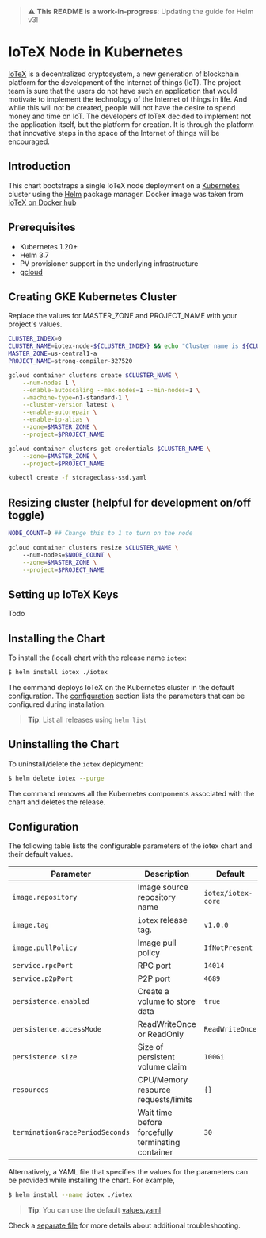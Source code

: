 > :warning: **This README is a work-in-progress**: Updating the guide for Helm v3!

# IoTeX Node in Kubernetes

[IoTeX](https://iotex.io/) is a decentralized cryptosystem, a new generation of blockchain platform for the 
development of the Internet of things (IoT). The project team is sure that the users do not have such an 
application that would motivate to implement the technology of the Internet of things in life. 
And while this will not be created, people will not have the desire to spend money and time on IoT. 
The developers of IoTeX decided to implement not the application itself, but the platform for creation. 
It is through the platform that innovative steps in the space of the Internet of things will be encouraged.

## Introduction

This chart bootstraps a single IoTeX node deployment on a [Kubernetes](http://kubernetes.io) cluster using 
the [Helm](https://helm.sh) package manager.
Docker image was taken from [IoTeX on Docker hub](https://hub.docker.com/r/iotex/iotex-core)

## Prerequisites

- Kubernetes 1.20+
- Helm 3.7
- PV provisioner support in the underlying infrastructure
- [gcloud](https://cloud.google.com/sdk/install)

## Creating GKE Kubernetes Cluster

Replace the values for MASTER_ZONE and PROJECT_NAME with your project's values.

```bash
CLUSTER_INDEX=0
CLUSTER_NAME=iotex-node-${CLUSTER_INDEX} && echo "Cluster name is ${CLUSTER_NAME}"
MASTER_ZONE=us-central1-a
PROJECT_NAME=strong-compiler-327520

gcloud container clusters create $CLUSTER_NAME \
    --num-nodes 1 \
    --enable-autoscaling --max-nodes=1 --min-nodes=1 \
    --machine-type=n1-standard-1 \
    --cluster-version latest \
    --enable-autorepair \
    --enable-ip-alias \
    --zone=$MASTER_ZONE \
    --project=$PROJECT_NAME

gcloud container clusters get-credentials $CLUSTER_NAME \
    --zone=$MASTER_ZONE \
    --project=$PROJECT_NAME

kubectl create -f storageclass-ssd.yaml 
```

## Resizing cluster (helpful for development on/off toggle)

```bash
NODE_COUNT=0 ## Change this to 1 to turn on the node

gcloud container clusters resize $CLUSTER_NAME \ 
    --num-nodes=$NODE_COUNT \
    --zone=$MASTER_ZONE \
    --project=$PROJECT_NAME
```

## Setting up IoTeX Keys
Todo

## Installing the Chart

To install the (local) chart with the release name `iotex`:

```bash
$ helm install iotex ./iotex
```

The command deploys IoTeX on the Kubernetes cluster in the default configuration.
The [configuration](#configuration) section lists the parameters that can be configured during installation.

> **Tip**: List all releases using `helm list`

## Uninstalling the Chart

To uninstall/delete the `iotex` deployment:

```bash
$ helm delete iotex --purge
```

The command removes all the Kubernetes components associated with the chart and deletes the release.

## Configuration

The following table lists the configurable parameters of the iotex chart and their default values.

Parameter                       | Description                                       | Default
------------------------------- | ------------------------------------------------- | ----------------------------------------------------------
`image.repository`              | Image source repository name                      | `iotex/iotex-core`
`image.tag`                     | `iotex` release tag.                              | `v1.0.0`
`image.pullPolicy`              | Image pull policy                                 | `IfNotPresent`
`service.rpcPort`               | RPC port                                          | `14014`
`service.p2pPort`               | P2P port                                          | `4689`
`persistence.enabled`           | Create a volume to store data                     | `true`
`persistence.accessMode`        | ReadWriteOnce or ReadOnly                         | `ReadWriteOnce`
`persistence.size`              | Size of persistent volume claim                   | `100Gi`
`resources`                     | CPU/Memory resource requests/limits               | `{}`
`terminationGracePeriodSeconds` | Wait time before forcefully terminating container | `30`


Alternatively, a YAML file that specifies the values for the parameters can be provided while installing the chart. For example,

```bash
$ helm install --name iotex ./iotex
```

> **Tip**: You can use the default [values.yaml](iotex/values.yaml)

Check a [separate file](ops.md) for more details about additional troubleshooting.
